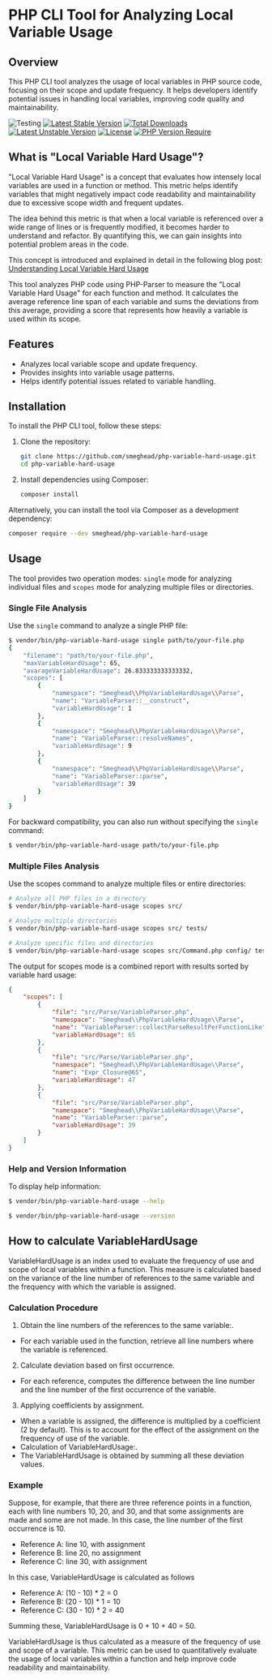 # PHP CLI Tool for Analyzing Local Variable Usage

## Overview
This PHP CLI tool analyzes the usage of local variables in PHP source code, focusing on their scope and update frequency. It helps developers identify potential issues in handling local variables, improving code quality and maintainability.

![Testing](https://github.com/smeghead/php-variable-hard-usage/actions/workflows/php.yml/badge.svg?event=push) [![Latest Stable Version](https://poser.pugx.org/smeghead/php-variable-hard-usage/v)](https://packagist.org/packages/smeghead/php-variable-hard-usage) [![Total Downloads](https://poser.pugx.org/smeghead/php-variable-hard-usage/downloads)](https://packagist.org/packages/smeghead/php-variable-hard-usage) [![Latest Unstable Version](https://poser.pugx.org/smeghead/php-variable-hard-usage/v/unstable)](https://packagist.org/packages/smeghead/php-variable-hard-usage) [![License](https://poser.pugx.org/smeghead/php-variable-hard-usage/license)](https://packagist.org/packages/smeghead/php-variable-hard-usage) [![PHP Version Require](https://poser.pugx.org/smeghead/php-variable-hard-usage/require/php)](https://packagist.org/packages/smeghead/php-variable-hard-usage)

## What is "Local Variable Hard Usage"?
"Local Variable Hard Usage" is a concept that evaluates how intensely local variables are used in a function or method. This metric helps identify variables that might negatively impact code readability and maintainability due to excessive scope width and frequent updates.

The idea behind this metric is that when a local variable is referenced over a wide range of lines or is frequently modified, it becomes harder to understand and refactor. By quantifying this, we can gain insights into potential problem areas in the code.

This concept is introduced and explained in detail in the following blog post:
[Understanding Local Variable Hard Usage](https://blog.starbug1.com/archives/3022)

This tool analyzes PHP code using PHP-Parser to measure the "Local Variable Hard Usage" for each function and method. It calculates the average reference line span of each variable and sums the deviations from this average, providing a score that represents how heavily a variable is used within its scope.


## Features
- Analyzes local variable scope and update frequency.
- Provides insights into variable usage patterns.
- Helps identify potential issues related to variable handling.

## Installation
To install the PHP CLI tool, follow these steps:

1. Clone the repository:
    ```sh
    git clone https://github.com/smeghead/php-variable-hard-usage.git
    cd php-variable-hard-usage
    ```

2. Install dependencies using Composer:
    ```sh
    composer install
    ```

Alternatively, you can install the tool via Composer as a development dependency:
```sh
composer require --dev smeghead/php-variable-hard-usage
```

## Usage

The tool provides two operation modes: `single` mode for analyzing individual files and `scopes` mode for analyzing multiple files or directories.

### Single File Analysis

Use the `single` command to analyze a single PHP file:

```bash
$ vendor/bin/php-variable-hard-usage single path/to/your-file.php
{
    "filename": "path/to/your-file.php",
    "maxVariableHardUsage": 65,
    "avarageVariableHardUsage": 26.833333333333332,
    "scopes": [
        {
            "namespace": "Smeghead\\PhpVariableHardUsage\\Parse",
            "name": "VariableParser::__construct",
            "variableHardUsage": 1
        },
        {
            "namespace": "Smeghead\\PhpVariableHardUsage\\Parse",
            "name": "VariableParser::resolveNames",
            "variableHardUsage": 9
        },
        {
            "namespace": "Smeghead\\PhpVariableHardUsage\\Parse",
            "name": "VariableParser::parse",
            "variableHardUsage": 39
        }
    ]
}
```

For backward compatibility, you can also run without specifying the `single` command:

```bash
$ vendor/bin/php-variable-hard-usage path/to/your-file.php
```

### Multiple Files Analysis

Use the scopes command to analyze multiple files or entire directories:

```bash
# Analyze all PHP files in a directory
$ vendor/bin/php-variable-hard-usage scopes src/

# Analyze multiple directories
$ vendor/bin/php-variable-hard-usage scopes src/ tests/

# Analyze specific files and directories
$ vendor/bin/php-variable-hard-usage scopes src/Command.php config/ tests/
```

The output for scopes mode is a combined report with results sorted by variable hard usage:

```json
{
    "scopes": [
        {
            "file": "src/Parse/VariableParser.php",
            "namespace": "Smeghead\\PhpVariableHardUsage\\Parse",
            "name": "VariableParser::collectParseResultPerFunctionLike",
            "variableHardUsage": 65
        },
        {
            "file": "src/Parse/VariableParser.php",
            "namespace": "Smeghead\\PhpVariableHardUsage\\Parse",
            "name": "Expr_Closure@65",
            "variableHardUsage": 47
        },
        {
            "file": "src/Parse/VariableParser.php",
            "namespace": "Smeghead\\PhpVariableHardUsage\\Parse",
            "name": "VariableParser::parse",
            "variableHardUsage": 39
        }
    ]
}
```

### Help and Version Information

To display help information:

```bash
$ vendor/bin/php-variable-hard-usage --help
```

```bash
$ vendor/bin/php-variable-hard-usage --version
```

## How to calculate VariableHardUsage

VariableHardUsage is an index used to evaluate the frequency of use and scope of local variables within a function. This measure is calculated based on the variance of the line number of references to the same variable and the frequency with which the variable is assigned.

### Calculation Procedure

1. Obtain the line numbers of the references to the same variable:.

  * For each variable used in the function, retrieve all line numbers where the variable is referenced.

2. Calculate deviation based on first occurrence.

  * For each reference, computes the difference between the line number and the line number of the first occurrence of the variable.

3. Applying coefficients by assignment.
  * When a variable is assigned, the difference is multiplied by a coefficient (2 by default). This is to account for the effect of the assignment on the frequency of use of the variable.
  * Calculation of VariableHardUsage:.
  * The VariableHardUsage is obtained by summing all these deviation values.

### Example

Suppose, for example, that there are three reference points in a function, each with line numbers 10, 20, and 30, and that some assignments are made and some are not made. In this case, the line number of the first occurrence is 10.

* Reference A: line 10, with assignment
* Reference B: line 20, no assignment
* Reference C: line 30, with assignment

In this case, VariableHardUsage is calculated as follows

* Reference A: (10 - 10) * 2 = 0
* Reference B: (20 - 10) * 1 = 10
* Reference C: (30 - 10) * 2 = 40

Summing these, VariableHardUsage is 0 + 10 + 40 = 50.

VariableHardUsage is thus calculated as a measure of the frequency of use and scope of a variable. This metric can be used to quantitatively evaluate the usage of local variables within a function and help improve code readability and maintainability.

